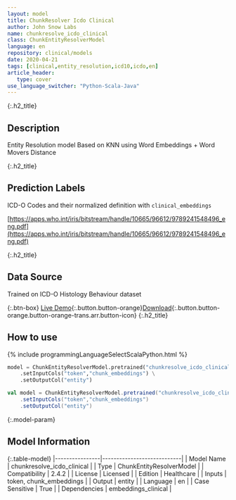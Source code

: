 ```yaml
---
layout: model
title: ChunkResolver Icdo Clinical
author: John Snow Labs
name: chunkresolve_icdo_clinical
class: ChunkEntityResolverModel
language: en
repository: clinical/models
date: 2020-04-21
tags: [clinical,entity_resolution,icd10,icdo,en]
article_header:
   type: cover
use_language_switcher: "Python-Scala-Java"
---
```


{:.h2_title}
## Description
Entity Resolution model Based on KNN using Word Embeddings + Word Movers Distance  


{:.h2_title}
## Prediction Labels
ICD-O Codes and their normalized definition with `clinical_embeddings`

[https://apps.who.int/iris/bitstream/handle/10665/96612/9789241548496_eng.pdf](https://apps.who.int/iris/bitstream/handle/10665/96612/9789241548496_eng.pdf)

{:.h2_title}
## Data Source
Trained on ICD-O Histology Behaviour dataset

{:.btn-box}
[Live Demo](https://demo.johnsnowlabs.com/healthcare/ER_ICDO/){:.button.button-orange}[Download](https://s3.amazonaws.com/auxdata.johnsnowlabs.com/clinical/models/chunkresolve_icdo_clinical_en_2.4.5_2.4_1587491354644.zip){:.button.button-orange.button-orange-trans.arr.button-icon}
{:.h2_title}
## How to use 
<div class="tabs-box" markdown="1">

{% include programmingLanguageSelectScalaPython.html %}

```python
model = ChunkEntityResolverModel.pretrained("chunkresolve_icdo_clinical","en","clinical/models") \
	.setInputCols("token","chunk_embeddings") \
	.setOutputCol("entity")
```

```scala
val model = ChunkEntityResolverModel.pretrained("chunkresolve_icdo_clinical","en","clinical/models")
	.setInputCols("token","chunk_embeddings")
	.setOutputCol("entity")
```
</div>



{:.model-param}
## Model Information

{:.table-model}
|----------------|----------------------------|
| Model Name     | chunkresolve_icdo_clinical |
| Type           | ChunkEntityResolverModel   |
| Compatibility  | 2.4.2                      |
| License        | Licensed                   |
| Edition        | Healthcare                 |
| Inputs         | token, chunk_embeddings    |
| Output         | entity                     |
| Language       | en                         |
| Case Sensitive | True                       |
| Dependencies   | embeddings_clinical        |

